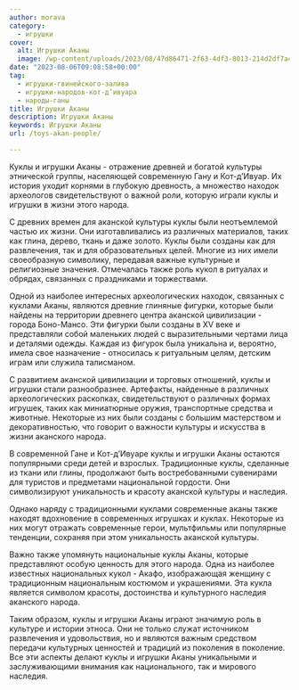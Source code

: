 ```yaml
---
author: morava
category:
  - игрушки
cover:
  alt: Игрушки Аканы
  image: /wp-content/uploads/2023/08/47d86471-2f63-4df3-8013-214d2df7a4bc-jpg.webp
date: "2023-08-06T09:08:58+00:00"
tag:
  - игрушки-гвинейского-залива
  - игрушки-народов-кот-д’ивуара
  - народы-ганы
title: Игрушки Аканы
description: Игрушки Аканы
keywords: Игрушки Аканы
url: /toys-akan-people/

---
```

Куклы и игрушки Аканы \- отражение древней и богатой культуры этнической группы, населяющей современную Гану и Кот-д’Ивуар. Их история уходит корнями в глубокую древность, а множество находок археологов свидетельствуют о важной роли, которую играли куклы и игрушки в жизни этого народа.

С древних времен для аканской культуры куклы были неотъемлемой частью их жизни. Они изготавливались из различных материалов, таких как глина, дерево, ткань и даже золото. Куклы были созданы как для развлечения, так и для образовательных целей. Многие из них имели своеобразную символику, передавая важные культурные и религиозные значения. Отмечалась также роль кукол в ритуалах и обрядах, связанных с праздниками и торжествами.

Одной из наиболее интересных археологических находок, связанных с куклами Аканы, являются древние глиняные фигурки, которые были найдены на территории древнего центра аканской цивилизации \- города Боно-Мансо. Эти фигурки были созданы в XV веке и представляли собой маленьких людей с выразительными чертами лица и деталями одежды. Каждая из фигурок была уникальна и, вероятно, имела свое назначение - относилась к ритуальным целям, детским играм или служила талисманом.

С развитием аканской цивилизации и торговых отношений, куклы и игрушки стали разнообразнее. Артефакты, найденные в различных археологических раскопках, свидетельствуют о различных формах игрушек, таких как миниатюрные оружия, транспортные средства и животные. Некоторые из них были созданы с большим мастерством и декоративностью, что говорит о важности культуры и искусства в жизни аканского народа.

В современной Гане и Кот-д’Ивуаре куклы и игрушки Аканы остаются популярными среди детей и взрослых. Традиционные куклы, сделанные из ткани или глины, продолжают быть востребованными сувенирами для туристов и предметами национальной гордости. Они символизируют уникальность и красоту аканской культуры и наследия.

Однако наряду с традиционными куклами современные аканы также находят вдохновение в современных игрушках и куклах. Некоторые из них могут отражать современные герои, мультфильмы или популярные тенденции, сохраняя при этом уникальность аканской культуры.

Важно также упомянуть национальные куклы Аканы, которые представляют особую ценность для этого народа. Одна из наиболее известных национальных кукол \- Акафо, изображающая женщину с традиционным национальным костюмом и украшениями. Эта кукла является символом красоты, достоинства и культурного наследия аканского народа.

Таким образом, куклы и игрушки Аканы играют значимую роль в культуре и истории этноса. Они не только служат источником развлечения и удовольствия, но и являются важным средством передачи культурных ценностей и традиций из поколения в поколение. Все эти аспекты делают куклы и игрушки Аканы уникальными и заслуживающими внимания как национального, так и мирового наследия.

